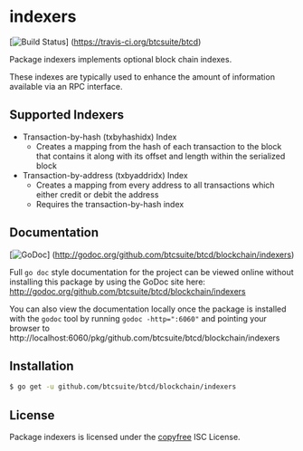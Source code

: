 indexers
========

[![Build Status](https://travis-ci.org/btcsuite/btcd.png?branch=master)]
(https://travis-ci.org/btcsuite/btcd)

Package indexers implements optional block chain indexes.

These indexes are typically used to enhance the amount of information available
via an RPC interface.

## Supported Indexers

- Transaction-by-hash (txbyhashidx) Index
  - Creates a mapping from the hash of each transaction to the block that
    contains it along with its offset and length within the serialized block
- Transaction-by-address (txbyaddridx) Index
  - Creates a mapping from every address to all transactions which either credit
    or debit the address
  - Requires the transaction-by-hash index

## Documentation

[![GoDoc](https://godoc.org/github.com/btcsuite/btcd/blockchain/indexers?status.png)]
(http://godoc.org/github.com/btcsuite/btcd/blockchain/indexers)

Full `go doc` style documentation for the project can be viewed online without
installing this package by using the GoDoc site here:
http://godoc.org/github.com/btcsuite/btcd/blockchain/indexers

You can also view the documentation locally once the package is installed with
the `godoc` tool by running `godoc -http=":6060"` and pointing your browser to
http://localhost:6060/pkg/github.com/btcsuite/btcd/blockchain/indexers

## Installation

```bash
$ go get -u github.com/btcsuite/btcd/blockchain/indexers
```

## License

Package indexers is licensed under the [copyfree](http://copyfree.org) ISC
License.
